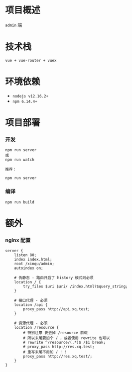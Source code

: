 # 项目概述

`admin` 端

# 技术栈

```text
vue + vue-router + vuex
```

# 环境依赖

- `nodejs v12.16.2+`
- `npm 6.14.4+`

# 项目部署

### 开发

```text
npm run server
或
npm run watch

推荐：

npm run server
```

### 编译

```text
npm run build
```

# 额外

### nginx 配置

```text
server {
    listen 80;
    index index.html;
    root /xinqu/admin;
    autoindex on;
    
    # 伪静态 - 路由开启了 history 模式则必须
    location / {
        try_files $uri $uri/ /index.html?$query_string;
    }
    
    # 接口代理 - 必须
    location /api {
        proxy_pass http://api.xq.test;
    }
    
    # 资源代理 - 必须
    location /resource {
        # 特别注意 要去掉 /resource 前缀
        # 所以末尾要加个 / ，或者使用 rewrite 也可以
        # rewrite ^/resource/(.*)$ /$1 break;
        # proxy_pass http://res.xq.test;
        # 重写末尾不用加 / ！！
        proxy_pass http://res.xq.test/;
    }
}
```
